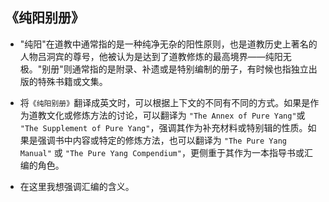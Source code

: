 《纯阳别册》
------------------------------------------

- "纯阳"在道教中通常指的是一种纯净无杂的阳性原则，也是道教历史上著名的人物吕洞宾的尊号，他被认为是达到了道教修炼的最高境界——纯阳无极。"别册"则通常指的是附录、补遗或是特别编制的册子，有时候也指独立出版的特殊书籍或文集。

- 将`《纯阳别册》`翻译成英文时，可以根据上下文的不同有不同的方式。如果是作为道教文化或修炼方法的讨论，可以翻译为 `"The Annex of Pure Yang"`或 `"The Supplement of Pure Yang"`，强调其作为补充材料或特别辑的性质。如果是强调书中内容或特定的修炼方法，也可以翻译为 `"The Pure Yang Manual"` 或 `"The Pure Yang Compendium"`，更侧重于其作为一本指导书或汇编的角色。

- 在这里我想强调汇编的含义。
